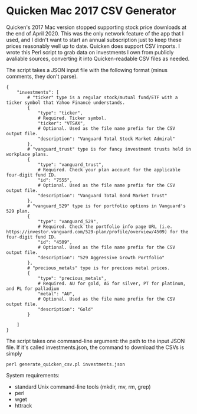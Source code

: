 # Quicken Mac 2017 CSV Generator

Quicken's 2017 Mac version stopped supporting stock price downloads at the end of April 2020. This was the only network feature of the app that I used, and I didn't want to start an annual subscription just to keep these prices reasonably well up to date. Quicken does support CSV imports. I wrote this Perl script to grab data on investments I own from publicly avaliable sources, converting it into Quicken-readable CSV files as needed. 

The script takes a JSON input file with the following format (minus comments, they don't parse).

	{
		"investments": [
			# "ticker" type is a regular stock/mutual fund/ETF with a ticker symbol that Yahoo Finance understands.
			{
				"type": "ticker",
				# Required. Ticker symbol.
				"ticker": "VTSAX",
				# Optional. Used as the file name prefix for the CSV output file.
				"description": "Vanguard Total Stock Market Admiral"
			},
			# "vanguard_trust" type is for fancy investment trusts held in workplace plans.
			{
				"type": "vanguard_trust",
				# Required. Check your plan account for the applicable four-digit fund ID.
				"id": "7555",
				# Optional. Used as the file name prefix for the CSV output file.
				"description": "Vanguard Total Bond Market Trust"
			},
			# "vanguard_529" type is for portfolio options in Vanguard's 529 plan.
			{
				"type": "vanguard_529",
				# Required. Check the portfolio info page URL (i.e. https://investor.vanguard.com/529-plan/profile/overview/4509) for the four-digit fund ID.
				"id": "4509",
				# Optional. Used as the file name prefix for the CSV output file.
				"description": "529 Aggressive Growth Portfolio"
			},
			# "precious_metals" type is for precious metal prices.
			{
				"type": "precious_metals",
				# Required. AU for gold, AG for silver, PT for platinum, and PL for palladium
				"metal": "AU",
				# Optional. Used as the file name prefix for the CSV output file.
				"description": "Gold"
			}

		]
	}

The script takes one command-line argument: the path to the input JSON file. If it's called investments.json, the command to download the CSVs is simply

	perl generate_quicken_csv.pl investments.json

System requirements:
* standard Unix command-line tools (mkdir, mv, rm, grep)
* perl
* wget
* httrack
